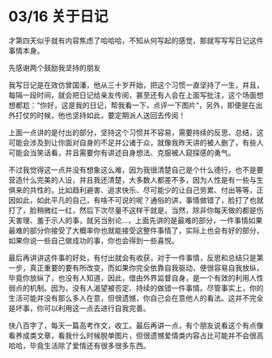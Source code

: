 # 03/16 关于日记
才第四天似乎就有内容焦虑了哈哈哈，不知从何写起的感觉，那就写写写日记这件事情本身。

先感谢两个鼓励我坚持的朋友

我写日记是在效仿曾国潘，他从三十岁开始，把这个习惯一直坚持了一生，并且，每隔一段时间，就会把日记给亲友传阅，甚至还有人会在上面写批注，这个场面想想都尬：“你好，这是我的日记，帮我看一下，点评一下图片“，另外，即便是在出外打仗的时候，他也坚持如此，要定期派人送回去传阅！

上面一点讲的是付出的部分，坚持这个习惯并不容易，需要持续的反思、总结，这可能会涉及到让你面对自身的不足并公诸于众，就像我昨天讲的被人删了，有些人可能会当笑话看，并且需要你有讲述自身想法、克服被人窥探感的勇气。

不过我觉得这一点并没有想象这么难，因为我很清楚自己是个什么德行，也不是要营造什么完美的人设，并且我还清楚，大多数人都差不多，因为人性是有一些与生俱来的共性的，比如趋利避害、追求快乐、尽可能少的让自己劳累、付出等等，正因如此，如此平凡的自己，有啥不可说的呢？通俗的讲，事情做错了，脸打了也就打了，脸稍微红一红，然后下次尽量不这样干就是，当然，除非你每天做的都是伤天害理、羞于示人的事，就另当别论...，上面先讲的是最难的部分，一件事情如果最难的部分你接受了大概率你也就能接受这整件事情了，实际上也会有好的部分，如果你说一些自己做成功的事，你也会得到一些喜悦。

最后再讲讲这件事的好处，有付出就会有收获，对于一件事情，反思和总结只是第一步，真正重要的要有所改变，而如果你完全依靠自我驱动，便很容易自我放纵，毕竟你放纵了，也没有人知道，因此，借由外界监督自身，是一个有效的利用人性弱点的机制。因为，没有人渴望被否定、持续的做错一件事情。尽管事实上，你的生活可能并没有那么多人在意，但很遗憾，你自己会在意他人的看法。这并不完全是坏事，你可以利用这一点去进行自我完善。

快八百字了，每天一篇高考作文，收工。最后再讲一点，有个朋友说看这个有点像看养成类文章，看我什么时候脱单图片，但很遗憾爱情类内容占比可能并不会很高哈哈，毕竟生活除了爱情还有很多很多东西。